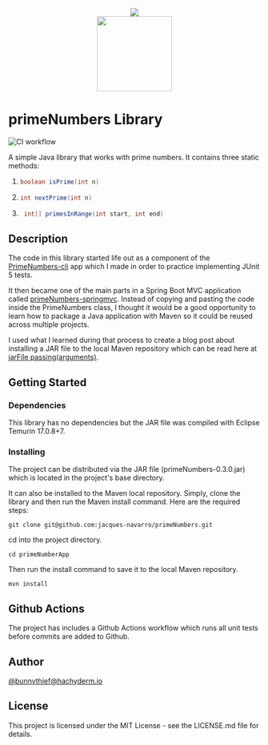 <div style="text-align:center">
    <img src="https://projects.eclipse.org/sites/default/files/Logo_Temurin_2021_08_17_JRR_RGB-V1A_0.png" />
</div>

<div style="text-align:center">
    <img src="https://junit.org/junit5/assets/img/junit5-logo.png" width="150" />
</div>

# primeNumbers Library

![CI workflow](https://github.com/jacques-navarro/primeNumbers/actions/workflows/ci-workflow.yml/badge.svg)

A simple Java library that works with prime numbers. It contains three static methods:
1. ```java
   boolean isPrime(int n)
   ```
2. ```java
   int nextPrime(int n)
   ```
3. ```java
    int[] primesInRange(int start, int end)
    ```

## Description

The code in this library started life out as a component of the [PrimeNumbers-cli](https://github.com/jacques-navarro/primeNumbers-cli) app which I made in order to practice implementing JUnit 5 tests.

It then became one of the main parts in a Spring Boot MVC application called [primeNumbers-springmvc](https://github.com/jacques-navarro/prime-numbers-mvc). Instead of copying and pasting the code inside the PrimeNumbers class, I thought it would be a good opportunity to learn how to package a Java application with Maven so it could be reused across multiple projects.

I used what I learned during that process to create a blog post about installing a JAR file to the local Maven repository which can be read here at [jarFile passing(arguments)](https://www.passingarguments.dev/posts/java-jar-file/).

## Getting Started

### Dependencies

This library has no dependencies but the JAR file was compiled with Eclipse Temurin 17.0.8+7.

### Installing

The project can be distributed via the JAR file (primeNumbers-0.3.0.jar) which is located in the project's base directory.

It can also be installed to the Maven local repository. Simply, clone the library and then run the Maven install command. Here are the required steps:

```
git clone git@github.com:jacques-navarro/primeNumbers.git
```

cd into the project directory.

```
cd primeNumberApp
```

Then run the install command to save it to the local Maven repository.

```
mvn install
```

## Github Actions

The project has includes a Github Actions workflow which runs all unit tests before commits are added
to Github.

## Author

[@bunnythief@hachyderm.io](https://hachyderm.io/@bunnythief)

## License

This project is licensed under the MIT License - see the LICENSE.md file for details.